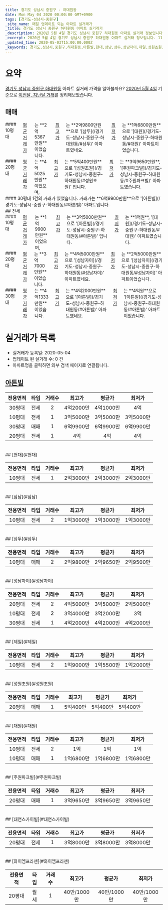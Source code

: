 ```yaml
---
title: 경기도 성남시 중원구 - 하대원동
date: Mon May 04 2020 00:00:00 GMT+0900
tags: [경기도-성남시-중원구]
_site_name: 매일 업데이트 되는 아파트 실거래가
_title: 경기도 성남시 중원구 하대원동 아파트 실거래가
_description: 2020년 5월 4일 경기도 성남시 중원구 하대원동 아파트 실거래 정보입니다. 11건 아파트 정보가 있습니다.
_excerpt: 2020년 5월 4일 경기도 성남시 중원구 하대원동 아파트 실거래 정보입니다. 11건 아파트 정보가 있습니다.
_updated_time: 2020-05-03T15:00:00.000Z
_keywords: 경기도,성남시,중원구,하대원동,아튼빌,현대,삼남,삼두,성남자이,제일,성원초원,대원,주원파크빌,태연스카이빌,와이엠프라젠
---
```





# 요약
<ins>경기도 성남시 중원구 하대원동</ins> 아파트 실거래 가격을 알아볼까요? <ins>2020년 5월 4일</ins> 기준으로 <ins>이번달, 지난달 거래</ins>를 정리해보았습니다.

## 매매
<div class="container">
<div class="six columns" markdown="1">
#### 10평대
<ins>평균 거래가</ins>는 **2억5367만원**이었습니다. <ins>최고가</ins>는 **2억9800만원**으로 '[삼두](/경기도-성남시-중원구-하대원동/#삼두)' 아파트였네요. <ins>최저가</ins>는 **1억6800만원**으로 '[대원](/경기도-성남시-중원구-하대원동/#대원)' 아파트이었습니다.
</div>
<div class="six columns" markdown="1">
#### 20평대
<ins>평균 거래가</ins>는 **4억5025만원**이었으며, <ins>최고가</ins>는 **5억400만원**으로 '[성원초원](/경기도-성남시-중원구-하대원동/#성원초원)' 입니다. <ins>최저가</ins>는 **3억9650만원**, '[주원파크빌](/경기도-성남시-중원구-하대원동/#주원파크빌)' 아파트였습니다.
</div>
</div>
<div class="container">
<div class="twelve columns" markdown="1">
#### 30평대
1건의 거래가 있었습니다. 거래가는 **6억9900만원**으로 '[아튼빌](/경기도-성남시-중원구-하대원동/#아튼빌)' 아파트입니다.
</div>
</div>
## 전세
<div class="container">
<div class="six columns" markdown="1">
#### 10평대
<ins>평균 거래가</ins>는 **1억9900만원**이었으며, <ins>최고가</ins>는 **3억5000만원**으로 '[아튼빌](/경기도-성남시-중원구-하대원동/#아튼빌)' 입니다. <ins>최저가</ins>는 **1억원**, '[대원](/경기도-성남시-중원구-하대원동/#대원)' 아파트였습니다.
</div>
<div class="six columns" markdown="1">
#### 20평대
<ins>평균 거래가</ins>는 **3억7000만원**이었습니다. <ins>최고가</ins>는 **4억5000만원**으로 '[성남자이](/경기도-성남시-중원구-하대원동/#성남자이)' 아파트였네요. <ins>최저가</ins>는 **2억5000만원**으로 '[성남자이](/경기도-성남시-중원구-하대원동/#성남자이)' 아파트이었습니다.
</div>
</div>
<div class="container">
<div class="twelve columns" markdown="1">
#### 30평대
<ins>평균 거래가</ins>는 **4억1333만원**이었습니다. <ins>최고가</ins>는 **4억2000만원**으로 '[아튼빌](/경기도-성남시-중원구-하대원동/#아튼빌)' 아파트였네요. <ins>최저가</ins>는 **4억원**으로 '[아튼빌](/경기도-성남시-중원구-하대원동/#아튼빌)' 아파트이었습니다.
</div>
</div>



# 실거래가 목록
- 실거래가 등록일: 2020-05-04
- 업데이트 된 실거래 수: 0 건
- 아파트명을 클릭하면 외부 검색 페이지로 연결됩니다.

## [아튼빌](#아튼빌)

|전용면적|타입|거래수|최고가|평균가|최저가|
|:---:|:---:|:---:|:---:|:---:|:---:|
|30평대|<span class="deal-type-2">전세</span>|2|4억2000만|4억1000만|4억|
|10평대|<span class="deal-type-2">전세</span>|1|3억5000만|3억5000만|3억5000만|
|30평대|<span class="deal-type-1">매매</span>|1|6억9900만|6억9900만|6억9900만|
|20평대|<span class="deal-type-2">전세</span>|1|4억|4억|4억|

<br/>
## [현대](#현대)

|전용면적|타입|거래수|최고가|평균가|최저가|
|:---:|:---:|:---:|:---:|:---:|:---:|
|10평대|<span class="deal-type-2">전세</span>|1|2억3000만|2억3000만|2억3000만|

<br/>
## [삼남](#삼남)

|전용면적|타입|거래수|최고가|평균가|최저가|
|:---:|:---:|:---:|:---:|:---:|:---:|
|10평대|<span class="deal-type-2">전세</span>|2|1억3000만|1억3000만|1억3000만|

<br/>
## [삼두](#삼두)

|전용면적|타입|거래수|최고가|평균가|최저가|
|:---:|:---:|:---:|:---:|:---:|:---:|
|10평대|<span class="deal-type-1">매매</span>|2|2억9800만|2억9650만|2억9500만|

<br/>
## [성남자이](#성남자이)

|전용면적|타입|거래수|최고가|평균가|최저가|
|:---:|:---:|:---:|:---:|:---:|:---:|
|20평대|<span class="deal-type-2">전세</span>|2|4억5000만|3억5000만|2억5000만|
|10평대|<span class="deal-type-2">전세</span>|2|3억4000만|3억2000만|3억|
|30평대|<span class="deal-type-2">전세</span>|1|4억2000만|4억2000만|4억2000만|

<br/>
## [제일](#제일)

|전용면적|타입|거래수|최고가|평균가|최저가|
|:---:|:---:|:---:|:---:|:---:|:---:|
|10평대|<span class="deal-type-2">전세</span>|2|1억9000만|1억5500만|1억2000만|

<br/>
## [성원초원](#성원초원)

|전용면적|타입|거래수|최고가|평균가|최저가|
|:---:|:---:|:---:|:---:|:---:|:---:|
|20평대|<span class="deal-type-1">매매</span>|1|5억400만|5억400만|5억400만|

<br/>
## [대원](#대원)

|전용면적|타입|거래수|최고가|평균가|최저가|
|:---:|:---:|:---:|:---:|:---:|:---:|
|10평대|<span class="deal-type-2">전세</span>|2|1억|1억|1억|
|10평대|<span class="deal-type-1">매매</span>|1|1억6800만|1억6800만|1억6800만|

<br/>
## [주원파크빌](#주원파크빌)

|전용면적|타입|거래수|최고가|평균가|최저가|
|:---:|:---:|:---:|:---:|:---:|:---:|
|20평대|<span class="deal-type-1">매매</span>|1|3억9650만|3억9650만|3억9650만|

<br/>
## [태연스카이빌](#태연스카이빌)

|전용면적|타입|거래수|최고가|평균가|최저가|
|:---:|:---:|:---:|:---:|:---:|:---:|
|20평대|<span class="deal-type-2">전세</span>|1|3억8000만|3억8000만|3억8000만|

<br/>
## [와이엠프라젠](#와이엠프라젠)

|전용면적|타입|거래수|최고가|평균가|최저가|
|:---:|:---:|:---:|:---:|:---:|:---:|
|20평대|<span class="deal-type-3">월세</span>|1|40만/1000만|40만/1000만|40만/1000만|

<br/>



